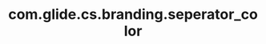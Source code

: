---
weight: 1275
layout: page
title: com.glide.cs.branding.seperator_color
description: ""
value: "#B8B8B8"
---